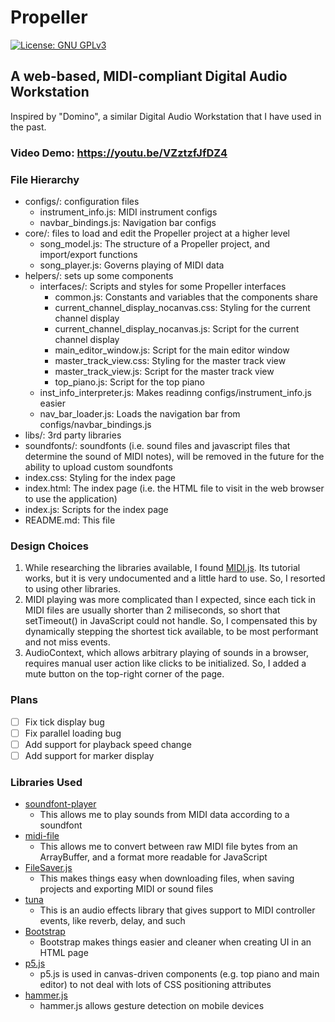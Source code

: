 # Propeller
[![License: GNU GPLv3](https://flat.badgen.net/github/license/Bryan351018/Propeller/?label=LICENSE)](https://github.com/Bryan351018/Propeller/LICENSE.md)
## A web-based, MIDI-compliant Digital Audio Workstation
Inspired by "Domino", a similar Digital Audio Workstation that I have used in the past.

### Video Demo: https://youtu.be/VZztzfJfDZ4


### File Hierarchy
+ configs/: configuration files
	+ instrument_info.js: MIDI instrument configs
	+ navbar_bindings.js: Navigation bar configs
+ core/: files to load and edit the Propeller project at a higher level
	+ song_model.js: The structure of a Propeller project, and import/export functions
	+ song_player.js: Governs playing of MIDI data
+ helpers/: sets up some components
	+ interfaces/: Scripts and styles for some Propeller interfaces
		+ common.js: Constants and variables that the components share
		+ current_channel_display_nocanvas.css: Styling for the current channel display
		+ current_channel_display_nocanvas.js: Script for the current channel display
		+ main_editor_window.js: Script for the main editor window
		+ master_track_view.css: Styling for the master track view
		+ master_track_view.js: Script for the master track view
		+ top_piano.js: Script for the top piano
	+ inst_info_interpreter.js: Makes readinng configs/instrument_info.js easier
	+ nav_bar_loader.js: Loads the navigation bar from configs/navbar_bindings.js
+ libs/: 3rd party libraries
+ soundfonts/: soundfonts (i.e. sound files and javascript files that determine the sound of MIDI notes), will be removed in the future for the ability to upload custom soundfonts
+ index.css: Styling for the index page
+ index.html: The index page (i.e. the HTML file to visit in the web browser to use the application)
+ index.js: Scripts for the index page
+ README.md: This file

### Design Choices
1. While researching the libraries available, I found [MIDI.js](https://github.com/mudcube/MIDI.js). Its tutorial works, but it is very undocumented and a little hard to use. So, I resorted to using other libraries.
2. MIDI playing was more complicated than I expected, since each tick in MIDI files are usually shorter than 2 miliseconds, so short that setTimeout() in JavaScript could not handle. So, I compensated this by dynamically stepping the shortest tick available, to be most performant and not miss events.
3. AudioContext, which allows arbitrary playing of sounds in a browser, requires manual user action like clicks to be initialized. So, I added a mute button on the top-right corner of the page.

### Plans
- [ ] Fix tick display bug
- [ ] Fix parallel loading bug
- [ ] Add support for playback speed change
- [ ] Add support for marker display

### Libraries Used
+ [soundfont-player](https://github.com/danigb/soundfont-player)
	+ This allows me to play sounds from MIDI data according to a soundfont
+ [midi-file](https://github.com/carter-thaxton/midi-file)
    + This allows me to convert between raw MIDI file bytes from an ArrayBuffer, and a format more readable for JavaScript
+ [FileSaver.js](https://github.com/eligrey/FileSaver.js)
    + This makes things easy when downloading files, when saving projects and exporting MIDI or sound files
+ [tuna](https://github.com/Theodeus/tuna)
    + This is an audio effects library that gives support to MIDI controller events, like reverb, delay, and such
+ [Bootstrap](https://getbootstrap.com/)
    + Bootstrap makes things easier and cleaner when creating UI in an HTML page
+ [p5.js](https://p5js.org/)
    + p5.js is used in canvas-driven components (e.g. top piano and main editor) to not deal with lots of CSS positioning attributes
+ [hammer.js](http://hammerjs.github.io/)
    + hammer.js allows gesture detection on mobile devices
